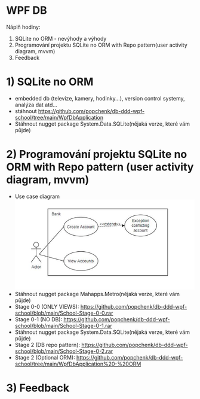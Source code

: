 # WPF DB

Náplň hodiny:
1) SQLite no ORM - nevýhody a výhody
2) Programování projektu SQLite no ORM with Repo pattern(user activity diagram, mvvm)
3) Feedback

# 1) SQLite no ORM
* embedded db (televize, kamery, hodinky...), version control systemy, analýza dat atd...
* stáhnout https://github.com/popchenk/db-ddd-wpf-school/tree/main/WpfDbApplication
* Stáhnout nugget package System.Data.SQLite(nějaká verze, které vám půjde)

# 2) Programování projektu SQLite no ORM with Repo pattern (user activity diagram, mvvm)
* Use case diagram
![Alt text](./resources/activity_diagram.jpg?raw=true "Use Case diagram")
* Stáhnout nugget package Mahapps.Metro(nějaká verze, které vám půjde)
* Stage 0-0 (ONLY VIEWS): https://github.com/popchenk/db-ddd-wpf-school/blob/main/School-Stage-0-0.rar
* Stage 0-1 (NO DB): https://github.com/popchenk/db-ddd-wpf-school/blob/main/School-Stage-0-1.rar
* Stáhnout nugget package System.Data.SQLite(nějaká verze, které vám půjde)
* Stage 2 (DB repo pattern): https://github.com/popchenk/db-ddd-wpf-school/blob/main/School-Stage-0-2.rar
* Stage 2 (Optional ORM): https://github.com/popchenk/db-ddd-wpf-school/tree/main/WpfDbApplication%20-%20ORM

# 3) Feedback
